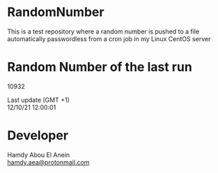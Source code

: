 # RandomNumber    
This is a test repository where a random number is pushed to a file automatically passwordless from a cron job in my Linux CentOS server    
# Random Number of the last run   
10932
      
Last update (GMT +1)    
12/10/21 12:00:01
# Developer    
Hamdy Abou El Anein   
hamdy.aea@protonmail.com
